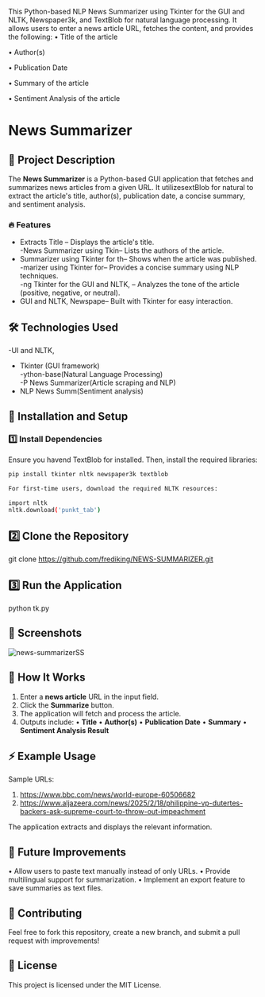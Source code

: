 This Python-based NLP News Summarizer using Tkinter for the GUI and NLTK, Newspaper3k, and TextBlob for natural language processing. It allows users to enter a news article URL, fetches the content, and provides the following:
 • Title of the article
 
 • Author(s)
 
 • Publication Date
 
 • Summary of the article
 
 • Sentiment Analysis of the article


# News Summarizer  

## 📌 Project Description  
The **News Summarizer** is a Python-based GUI application that fetches and summarizes news articles from a given URL. It utilizesextBlob for natural to extract the article's title, author(s), publication date, a concise summary, and sentiment analysis.  

### 🔥 Features  
- Extracts Title – Displays the article's title.  
-News Summarizer using Tkin– Lists the authors of the article.  
- Summarizer using Tkinter for th– Shows when the article was published.  
-marizer using Tkinter for– Provides a concise summary using NLP techniques.  
-ng Tkinter for the GUI and NLTK, – Analyzes the tone of the article (positive, negative, or neutral).  
- GUI and NLTK, Newspape– Built with Tkinter for easy interaction.  

## 🛠️ Technologies Used  
-UI and NLTK, 
- Tkinter (GUI framework)  
-ython-base(Natural Language Processing)  
-P News Summarizer(Article scraping and NLP)  
- NLP News Summ(Sentiment analysis)  

## 🚀 Installation and Setup  
### 1️⃣ Install Dependencies  
Ensure you havend TextBlob for installed. Then, install the required libraries:  
```bash
pip install tkinter nltk newspaper3k textblob

For first-time users, download the required NLTK resources:

import nltk
nltk.download('punkt_tab')
```
## 2️⃣ Clone the Repository

git clone https://github.com/frediking/NEWS-SUMMARIZER.git

## 3️⃣ Run the Application

python tk.py

## 📸 Screenshots

![news-summarizerSS](https://github.com/user-attachments/assets/4479bc79-5ce3-40f3-bc38-4f5364995e2c)


## 📜 How It Works
 1. Enter a **news article** URL in the input field.
 2. Click the **Summarize** button.
 3. The application will fetch and process the article.
 4. Outputs include:
 • **Title**
 • **Author(s)**
 • **Publication Date**
 • **Summary**
 • **Sentiment Analysis Result**

## ⚡ Example Usage

Sample URLs:

1. https://www.bbc.com/news/world-europe-60506682  
2. https://www.aljazeera.com/news/2025/2/18/philippine-vp-dutertes-backers-ask-supreme-court-to-throw-out-impeachment

The application extracts and displays the relevant information.

## 🤖 Future Improvements
 • Allow users to paste text manually instead of only URLs.
 • Provide multilingual support for summarization.
 • Implement an export feature to save summaries as text files.

## 🤝 Contributing

Feel free to fork this repository, create a new branch, and submit a pull request with improvements!

## 📝 License

This project is licensed under the MIT License.
